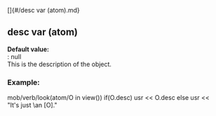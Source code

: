 []{#/desc var (atom).md}    
## desc var (atom)    
**Default value:**    
:   null    
This is the description of the object.    
### Example:    
mob/verb/look(atom/O in view()) if(O.desc) usr \<\< O.desc else usr \<\<    
\"It\'s just \\an \[O\].\"  